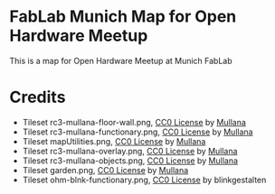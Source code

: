 # FabLab Munich Map for Open Hardware Meetup

This is a map for Open Hardware Meetup at Munich FabLab

# Credits

- Tileset rc3-mullana-floor-wall.png, [CC0 License](https://creativecommons.org/publicdomain/zero/1.0/) by [Mullana](https://mullana.de/mullana/)
- Tileset rc3-mullana-functionary.png, [CC0 License](https://creativecommons.org/publicdomain/zero/1.0/) by [Mullana](https://mullana.de/mullana/)
- Tileset mapUtilities.png, [CC0 License](https://creativecommons.org/publicdomain/zero/1.0/) by [Mullana](https://mullana.de/mullana/)
- Tileset rc3-mullana-overlay.png, [CC0 License](https://creativecommons.org/publicdomain/zero/1.0/) by [Mullana](https://mullana.de/mullana/)
- Tileset rc3-mullana-objects.png, [CC0 License](https://creativecommons.org/publicdomain/zero/1.0/) by [Mullana](https://mullana.de/mullana/)
- Tileset garden.png, [CC0 License](https://creativecommons.org/publicdomain/zero/1.0/) by [Mullana](https://mullana.de/mullana/)
- Tileset ohm-blnk-functionary.png, [CC0 License](https://creativecommons.org/publicdomain/zero/1.0/) by blinkgestalten

